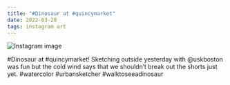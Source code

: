 ```yaml
---
title: "#Dinosaur at #quincymarket"
date: 2022-03-28
tags: instagram art
---
```


![Instagram image](/media/277449738_510939014014054_5032754687162281328_n_17922887504144307.jpg)

#Dinosaur at #quincymarket! Sketching outside yesterday with @uskboston was fun but the cold wind says that we shouldn’t break out the shorts just yet. #watercolor #urbansketcher #walktoseeadinosaur

